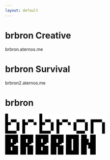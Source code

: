 ```yaml
---
layout: default
---
```

# brbron Creative
brbron.aternos.me
# brbron Survival
brbron2.aternos.me
# brbron
![mc font 1](text-1739703254434.png)
![mc font 2](text-1739703262092.png)
